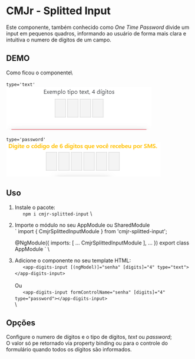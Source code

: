 # CMJr - Splitted Input

Este componente, também conhecido como *One Time Password* divide um input em pequenos quadros, informando ao usuário de forma mais clara e intuitiva o numero de dígitos de um campo.

## DEMO
Como ficou o componente\

`type='text'`\
![Exemplo de uso, input type text](demo/text-demo.gif)

`type='password'`\
![Exemplo de uso, input type password](demo/password-demo.gif)

## Uso

1. Instale o pacote:\
`   npm i cmjr-splitted-input`
\
2. Importe o módulo no seu AppModule ou SharedModule\
`
    import { CmjrSplittedInputModule } from 'cmjr-splitted-input';

    @NgModule({
        imports: [
            ...
            CmjrSplittedInputModule
        ],
        ...
    })
    export class AppModule
`
\
3. Adicione o componente no seu template HTML:\
`   <app-digits-input [(ngModel)]="senha" [digits]="4" type="text"></app-digits-input>`\
\
Ou
\
`   <app-digits-input formControlName="senha" [digits]="4" type="password"></app-digits-input>`\
\
## Opções
Configure o numero de dígitos e o tipo de dígitos, *text* ou *password*;\
O valor só pe retornado via property binding ou para o controle do formulário quando todos os dígitos são informados.